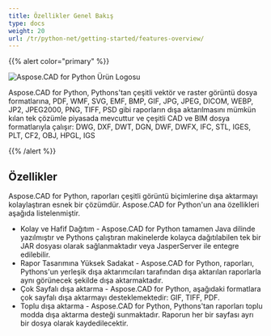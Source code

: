 ```yaml
---
title: Özellikler Genel Bakış
type: docs
weight: 20
url: /tr/python-net/getting-started/features-overview/
---
```


{{% alert color="primary" %}}

![Aspose.CAD for Python Ürün Logosu](/_assets/home_4.png)

Aspose.CAD for Python, Pythons'tan çeşitli vektör ve raster görüntü dosya formatlarına, PDF, WMF, SVG, EMF, BMP, GIF, JPG, JPEG, DICOM, WEBP, JP2, JPEG2000, PNG, TIFF, PSD gibi raporların dışa aktarılmasını mümkün kılan tek çözümle piyasada mevcuttur ve çeşitli CAD ve BIM dosya formatlarıyla çalışır: DWG, DXF, DWT, DGN, DWF, DWFX, IFC, STL, IGES, PLT, CF2, OBJ, HPGL, IGS

{{% /alert %}}

## Özellikler

Aspose.CAD for Python, raporları çeşitli görüntü biçimlerine dışa aktarmayı kolaylaştıran esnek bir çözümdür. Aspose.CAD for Python'un ana özellikleri aşağıda listelenmiştir.

- Kolay ve Hafif Dağıtım - Aspose.CAD for Python tamamen Java dilinde yazılmıştır ve Pythons çalıştıran makinelerde kolayca dağıtılabilen tek bir JAR dosyası olarak sağlanmaktadır veya JasperServer ile entegre edilebilir.
- Rapor Tasarımına Yüksek Sadakat - Aspose.CAD for Python, raporları, Pythons'un yerleşik dışa aktarımcıları tarafından dışa aktarılan raporlarla aynı görünecek şekilde dışa aktarmaktadır.
- Çok Sayfalı dışa aktarma - Aspose.CAD for Python, aşağıdaki formatlara çok sayfalı dışa aktarmayı desteklemektedir: GIF, TIFF, PDF.
- Toplu dışa aktarma - Aspose.CAD for Python, Pythons'tan raporları toplu modda dışa aktarma desteği sunmaktadır. Raporun her bir sayfası ayrı bir dosya olarak kaydedilecektir.

